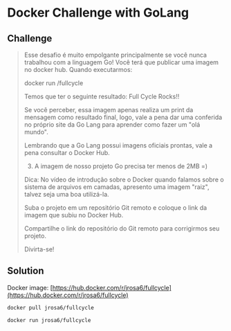 # Docker Challenge with GoLang

## Challenge

> Esse desafio é muito empolgante principalmente se você nunca trabalhou com a linguagem Go!
> Você terá que publicar uma imagem no docker hub. Quando executarmos:
>
> docker run <seu-user>/fullcycle
>
> Temos que ter o seguinte resultado: Full Cycle Rocks!!
>
> Se você perceber, essa imagem apenas realiza um print da mensagem como resultado final, logo, vale a pena dar uma conferida no próprio site da Go Lang para aprender como fazer um "olá mundo".
>
> Lembrando que a Go Lang possui imagens oficiais prontas, vale a pena consultar o Docker Hub.
>
> 3.  A imagem de nosso projeto Go precisa ter menos de 2MB =)
>
> Dica: No vídeo de introdução sobre o Docker quando falamos sobre o sistema de arquivos em camadas, apresento uma imagem "raiz", talvez seja uma boa utilizá-la.
>
> Suba o projeto em um repositório Git remoto e coloque o link da imagem que subiu no Docker Hub.
>
> Compartilhe o link do repositório do Git remoto para corrigirmos seu projeto.
>
> Divirta-se!

## Solution

Docker image: [https://hub.docker.com/r/jrosa6/fullcycle](https://hub.docker.com/r/jrosa6/fullcycle)

```bash
docker pull jrosa6/fullcycle
```

```bash
docker run jrosa6/fullcycle
```
